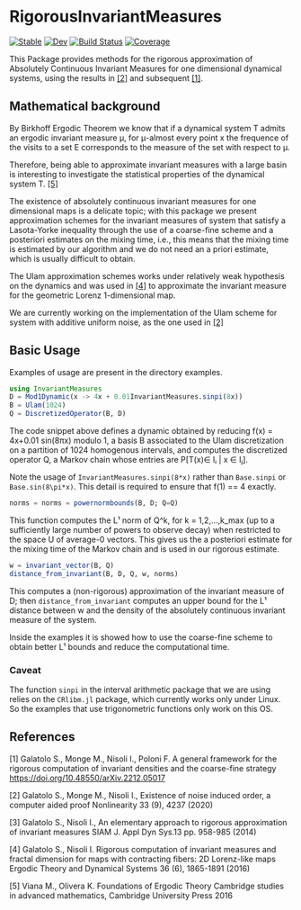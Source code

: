 # RigorousInvariantMeasures

[![Stable](https://img.shields.io/badge/docs-stable-blue.svg)](https://juliadynamics.github.io/RigorousInvariantMeasures.jl/stable/)
[![Dev](https://img.shields.io/badge/docs-dev-blue.svg)](https://juliadynamics.github.io/RigorousInvariantMeasures.jl/dev/)
[![Build Status](https://github.com/JuliaDynamics/RigorousInvariantMeasures.jl/actions/workflows/CI.yml/badge.svg?branch=main)](https://github.com/JuliaDynamics/RigorousInvariantMeasures.jl/actions/workflows/CI.yml?query=branch%3Amain)
[![Coverage](https://codecov.io/gh/JuliaDynamics/RigorousInvariantMeasures.jl/branch/main/graph/badge.svg)](https://codecov.io/gh/JuliaDynamics/RigorousInvariantMeasures.jl)

This Package provides methods for the rigorous approximation of Absolutely Continuous Invariant Measures for one dimensional dynamical systems,
using the results in [[2]](#2) and subsequent [[1]](#1).

## Mathematical background
By Birkhoff Ergodic Theorem we know that if a dynamical system T admits an ergodic invariant measure μ, for μ-almost every point x the frequence of the visits to a set E corresponds to the measure of the set with respect to μ.

Therefore, being able to approximate invariant measures with a large basin is interesting to investigate the statistical properties of the dynamical system T. [[5]](#4)

The existence of absolutely continuous invariant measures for one dimensional maps is a delicate topic; with this package we present approximation schemes for the invariant measures of system that satisfy a Lasota-Yorke inequality through the use of a coarse-fine scheme and a posteriori estimates on the mixing time, i.e., this means that the mixing time is estimated by our algorithm and we do not need an a priori estimate, which is usually difficult to obtain.

The Ulam approximation schemes works under relatively weak hypothesis on the dynamics and was used in [[4]](#4) to approximate the invariant measure for the geometric Lorenz 1-dimensional map.

We are currently working on the implementation of the Ulam scheme for system with additive uniform noise, as the one used in
[[2]](#2)

## Basic Usage
Examples of usage are present in the directory examples.

```julia
using InvariantMeasures
D = Mod1Dynamic(x -> 4x + 0.01InvariantMeasures.sinpi(8x))
B = Ulam(1024)
Q = DiscretizedOperator(B, D)
```

The code snippet above defines a dynamic obtained by reducing f(x) = 4x+0.01 sin(8πx) modulo 1, a basis B associated to the Ulam discretization on a partition of 1024 homogenous intervals, and computes the discretized operator Q, a Markov chain whose entries are P[T(x)∈ Iᵢ | x ∈ Iⱼ].

Note the usage of `InvariantMeasures.sinpi(8*x)` rather than `Base.sinpi` or `Base.sin(8\pi*x)`. This detail is required to ensure that f(1) == 4 exactly.

```julia
norms = norms = powernormbounds(B, D; Q=Q)
```

This function computes the L¹ norm of Q^k, for k = 1,2,...,k_max (up to a sufficiently large number of powers to observe decay) when restricted to the space U of average-0 vectors. This gives us the a posteriori estimate for the mixing time of the Markov chain and is used in our rigorous estimate.

```julia
w = invariant_vector(B, Q)
distance_from_invariant(B, D, Q, w, norms)
```
This computes a (non-rigorous) approximation of the invariant measure of D; then  `distance_from_invariant` computes an upper bound for the L¹ distance between w and the density of the absolutely continuous invariant measure of the system.

Inside the examples it is showed how to use the coarse-fine scheme to obtain better L¹ bounds and reduce the computational time.

### Caveat
The function `sinpi` in the interval arithmetic package that we are using relies on the `CRlibm.jl` package, which currently works only under Linux. So the examples that use trigonometric functions only work on this OS.

## References
<a id="1">[1]</a> Galatolo S., Monge M., Nisoli I., Poloni F. A general framework for the rigorous computation of invariant densities and the coarse-fine strategy
https://doi.org/10.48550/arXiv.2212.05017

<a id="2">[2]</a>
Galatolo S., Monge M., Nisoli I., Existence of noise induced order, a computer aided proof Nonlinearity 33 (9), 4237 (2020)

<a id="3">[3]</a>
Galatolo S., Nisoli I., An elementary approach to rigorous approximation of invariant
measures SIAM J. Appl Dyn Sys.13 pp. 958-985 (2014)

<a id="4">[4]</a> Galatolo S., Nisoli I. Rigorous computation of invariant measures and fractal dimension for maps with contracting fibers: 2D Lorenz-like maps  
Ergodic Theory and Dynamical Systems 36 (6), 1865-1891 (2016)

<a id="5">[5]</a> Viana M., Olivera K. Foundations of Ergodic Theory
Cambridge studies in advanced mathematics, Cambridge University Press 2016
